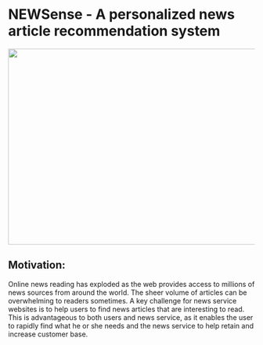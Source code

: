 # NEWSense - A personalized news article recommendation system

<p align="center">
  <img width="560" height="400" src="https://github.com/akshay-madar/NEWSense-news-recommendation-system-using-twitter/blob/master/NEWSense%20Logo.png
">
</p>

## Motivation:
Online news reading has exploded as the web provides access to millions of news sources from around the world. The sheer volume of articles can be overwhelming to readers sometimes.
A key challenge for news service websites is to help users to find news articles that are interesting to read. This is advantageous to both users and news service, as it enables the user to rapidly find what he or she needs and the news service to help retain and increase customer base.
